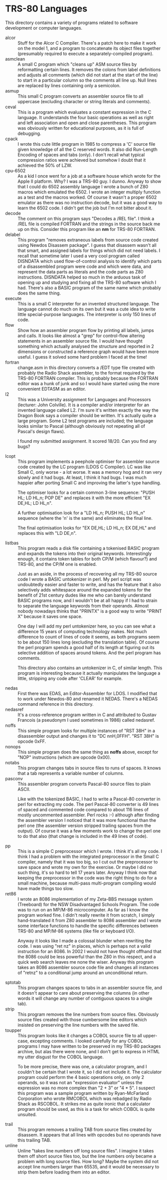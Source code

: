 # TRS-80 Languages

This directory contains a variety of programs related to
software development or computer languages.

<dl>
 <dt>alcor</dt>
 <dd>Stuff for the Alcor C Compiler. There's a patch here to make it
 work on the model 1, and a program to concatenate its object files
 together (presumably required to execute a separately-compiled
 program).
 </dd>
 <dt>asmclean</dt>
 <dd>A small C program which "cleans up" ASM source files by reformatting
 certain lines. It removes the colons from label definitions and adjusts
 all comments (which did not start at the start of the line) to start in
 a particular column so the comments all line up. Null lines are replaced
 by lines containing only a semicolon.</dd>
 <dt>asmup</dt>
 <dd>This small C program converts an assembler source file to all
 uppercase (excluding character or string literals and comments).
 </dd>
 <dt>ceval</dt>
 <dd>This is a program which evaluates a constant expression in the
 C language. It understands the four basic operations as well as
 right and left association and open and close parentheses. This
 program was obviously written for educational purposes, as it is
 full of debugging.</dd>
 <dt>cpack</dt>
 <dd>I wrote this cute little program in 1985 to compress a 'C' source
 file given knowledge of all the C reserved words. It also did
 Run-Length Encoding of spaces and tabs (only). I don't recall what
 typical compression ratios were achieved but somehow I doubt that
 it achieved the 50% of LZW.
 </dd>
 <dt>cpu-6502</dt>
 <dd>As a kid I once went for a job at a software house which wrote
 for the Apple II platform. Why? I was a TRS-80 guy. I dunno.
 Anyway to show that I could do 6502 assembly language I wrote a
 bunch of Z80 macros which emulated the 6502. I wrote an integer
 multiply function as a test and the macros worked. Of course it
 wasn't a proper 6502 emulator as there was no instruction decode,
 but it was a good way to learn the 6502 code. I didn't get the
 job but I'm not bitter about it.
 </dd>
 <dt>decode</dt>
 <dd>The comment on this program says "Decodes a /REL file". I
 think a /REL file is compiled FORTRAN and the strings in the
 source back me up on this. Consider this program like an
 <b>nm</b> for TRS-80 FORTRAN.</dd>
 <dt>delabel</dt>
 <dd>This program "removes extraneous labels from source code
 created using Newdos Disassem package". I guess that disassem
 wasn't all that smart, and assigned labels for things which
 did not need labels. I recall that sometime later I used a
 very cool program called DISNDATA which used flow-of-control
 analysis to identify which parts of a disassembled program
 were code and which were data, and represent the data parts
 as literals and the code parts as Z80 instructions. DISNDATA
 helped so much in the arduous task of opening up and studying
 and fixing all the TRS-80 software which I had.
 There's also a BASIC program of the same name which probably
 does the same thing.</dd>
 <dt>execute</dt>
 <dd>This is a small C interpreter for an invented structured
 language. The language cannot do much on its own but it was
 a cute idea to write little special-purpose languages. The
 interpreter is only 150 lines of code.</dd>
 <dt>flow</dt>
 <dd>Show how an assembler program flow by printing all labels,
 jumps and calls. It looks like almost a "grep" for control-flow
 altering statements in an assembler source file. I would have
 thought something which actually analysed the structure and
 reported in 2 dimensions or constructed a reference graph would
 have been more useful. I guess it solved some hard problem I
 faced at the time!
 </dd>
 <dt>fortran</dt>
 <dd>change.asm in this directory converts a /EDT type file created
 with probably the Radio Shack assembler, to the format required
 by the TRS-80 FORTRAN compiler. This is probably because the
 FORTRAN editor was a hunk of junk and so I would have started
 using the more convenient EDTASM as an editor.</dd>
 <dt>l2</dt>
 <dd>This was a University assignment for Languages and Processors
 (lecturer: John Colville). It is a compiler and/or interpreter
 for an invented
 language called L2. I'm sure it's written exactly the way the
 Dragon Book says a compiler should be written. It's actually
 quite a large program. Some L2 test programs are included; the
 language looks similar to Pascal (although obviously not repeating
 all of Pascal's design flaws).
 <p>
 I found my submitted assignment. It scored 18/20. Can you find
 any bugs?
 </p>
 </dd>
 <dt>lcopt</dt>
 <dd>This program implements a peephole optimiser for assembler
 source code created by the LC program (LDOS C Compiler). LC was
 like Small C, only worse - a lot worse. It was a memory hog and
 it ran very slowly and it had bugs. At least, I think it had
 bugs. I was much happier after porting Small C and improving
 the latter's type handling.
 <p>
 The optimiser looks for a certain common 3-line sequence:
 "PUSH HL; LD HL,n; POP DE" and replaces it with the more
 efficient "EX DE,HL; LD HL,n".
 </p>
 <p>
 A further optimisation look for a "LD HL,n; PUSH HL; LD HL,n"
 sequence (where the 'n' is the same) and eliminates the final
 line.
 </p>
 <p>
 The final optimisation looks for "EX DE,HL; LD HL,n; EX DE,HL"
 and replaces this with "LD DE,n".
 </p>
 </dd>
 <dt>listbas</dt>
 <dd>This program reads a disk file containing a tokenised BASIC
 program and expands the tokens into their original keywords.
 Interestingly enough, it contains token tables for both CP/M
 (which flavour?) and TRS-80, and the CP/M one is enabled.
 <p>
 Just as an aside, in the process of recovering all my TRS-80
 source code I wrote a BASIC untokenizer in perl. My perl script
 was undoubtedly easier and faster to write, and has the feature
 that it also selectively adds whitespace around the expanded
 tokens for the benefit of 21st century dudes like me who can
 barely understand BASIC programs now, and I wouldn't be at
 all happy if I had to strain to separate the language keywords
 from their operands. Almost nobody nowadays thinks that "PRINTX"
 is a good way to write "PRINT X" because it saves one space.
 </p>
 <p>
 One day I will add my perl untokenizer here, so you can see what
 a difference 15 years of computing technology makes. Not much
 difference to count of lines of code it seems, as both programs
 seem to be about 150 lines long (excluding the translation table).
 Of course the perl program spends a good half of its length at
 figuring out its selective addition of spaces around tokens.
 And the perl program has comments.
 </p>
 <p>
 This directory also contains an untokenizer in C, of similar
 length. This program is interesting because it actually
 manipulates the language a little, stripping any code after
 'CLEAR' for example.
 </p>
 </dd>
 <dt>nedas</dt>
 <dd>First there was EDAS, an Editor-Assembler for LDOS. I modified that to
 work under Newdos-80 and renamed it NEDAS.
 There's a NEDAS command reference in this directory.
 </dd>
 <dt>nedasref</dt>
 <dd>
 It's a cross-reference program written
 in C and attributed to Gustav Francois (a pseudonym I used sometimes
 in 1986) called nedasref.
 </dd>
 <dt>noffs</dt>
 <dd>This simple program looks for multiple instances of "RST 38H" in
 a disassembler output and changes it to "DC nnH,0FFH". "RST 38H" is
 opcode 0xFF.</dd>
 <dt>nonops</dt>
 <dd>This simple program does the same thing as <b>noffs</b> above,
 except for "NOP" instructions (which are opcode 0x00).</dd>
 <dt>notabs</dt>
 <dd>This program changes tabs in source files to runs of spaces.
 It knows that a tab represents a variable number of columns.
 </dd>
 <dt>pasconv</dt>
 <dd>This assembler program converts Pascal-80 source files to
 plain ASCII.
 <p>
 Like with the tokenized BASIC,
 I had to write a Pascal-80 converter in perl for extracting my
 code. The perl Pascal-80 converter is 49 lines of spaced and
 commented code compared to about 116 lines of mostly uncommented
 assembler. Perl rocks :-) although after finding the assembler
 version I noticed that it was more functional than the perl one
 (the assembler version stripped trailing spaces from the output).
 Of course it was a few moments work to change the perl one to do
 that also (that change is included in the 49 lines of code).
 </p>
 </dd>
 <dt>pp</dt>
 <dd>This is a simple C preprocessor which I wrote. I think it's
 all my code. I think I had a problem with the integrated
 preprocessor in the Small C compiler, namely that it was
 too big, so I cut out the preprocessor to save space and
 wrote my own for the exercise. Or maybe I did no such thing,
 it's so hard to tell 17 years later. Anyway I think now that
 keeping the preprocessor in the code was the right thing to
 do for a small machine, because multi-pass multi-program
 compiling would have made things too slow.
 </dd>
 <dt>ret86</dt>
 <dd>I wrote an 8086 implementation of my Zeta-BBS message
 system (Treeboard) for the NSW Disadvantaged Schools Program.
 The code was to run on an MP/M-86 microcomputer. As far as
 I know the program worked fine. I didn't really rewrite it
 from scratch, I simply hand-translated it from Z80 assembler
 to 8086 assembler and I wrote some interface functions to
 handle the specific differences between TRS-80 and MP/M-86
 systems (like file or keyboard I/O).
 <p>
 Anyway it looks like I made
 a colossal blunder when rewriting the code. I was using
 "ret nz" in places, which is perhaps not a valid instruction
 for an 8086. In 2002 I would not have thought offhand that
 the 8086 could be less powerful than the Z80 in this
 respect, and a quick web search leaves me none the wiser.
 Anyway this program takes an 8086 assembler source code
 file and changes all instances of "retnz" to a conditional
 jump around an unconditional return.
 </p>
 </dd>
 <dt>sptotab</dt>
 <dd>This program changes spaces to tabs in an assembler
 source file, and it doesn't appear to care about preserving
 the columns (in other words it will change any number of
 contiguous spaces to a single tab).</dd>
 <dt>strip</dt>
 <dd>This program removes the line numbers from source
 files. Obviously source files created with those cumbersome
 line editors which insisted on preserving the line numbers
 with the saved file.</dd>
 <dt>toupper</dt>
 <dd>This program looks like it changes a COBOL source file
 to all upper-case, excepting comments. I looked carefully for
 any COBOL programs I may have written to be preserved in my
 TRS-80 packages archive, but alas there were none, and I
 don't get to express in HTML my utter disgust for the COBOL
 language.
 <p>
 To be more precise, there was one, a calculator program,
 and I couldn't be certain that I wrote it, so I did not
 include it. The calculator program could perform the 4
 basic operations only, on only 2 operands, so it was not
 an "expression evaluator" unless the expression was no
 more complex than "2 + 3" or "4 * 5". I suspect this program
 was a sample program written by Ryan-McFarland Corporation
 who wrote RMCOBOL which was rebadged by Radio Shack as
 RSCOBOL. It strikes me as quite ironic that a calculator
 program should be used, as this is a task for which COBOL
 is quite unsuited.
 </p>
 </dd>
 <dt>trail</dt>
 <dd>This program removes a trailing TAB from source files
 created by disassem. It appears that all lines with
 opcodes but no operands have this trailing TAB.</dd>
 <dt>unline</dt>
 <dd>Unline "takes line numbers off long source files".
 I imagine it takes them off short source files too, but
 the line numbers only became a problem with long source
 files. How long? Maybe the system did not accept line
 numbers larger than 65535, and it would be necessary to
 strip them before loading them into an editor.</dd>
</dl>
